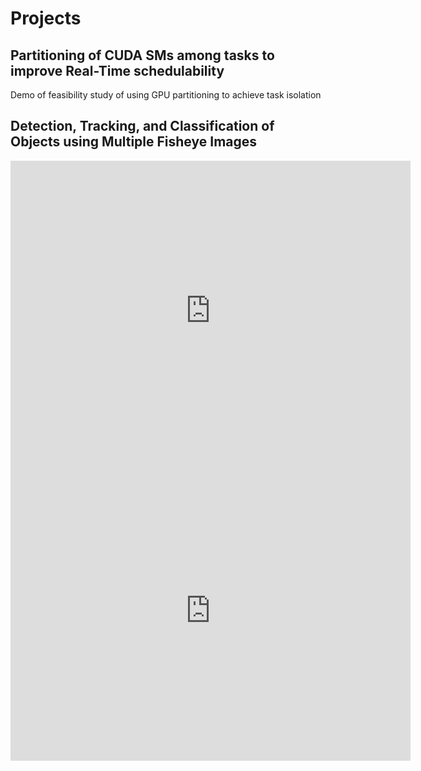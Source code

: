 # Projects

## Partitioning of CUDA SMs among tasks to improve Real-Time schedulability

Demo of feasibility study of using GPU partitioning to achieve task isolation
<script src="https://asciinema.org/a/T945JcRx3vVh5cKadyi0FNKFp.js" id="asciicast-T945JcRx3vVh5cKadyi0FNKFp" async></script>

## Detection, Tracking, and Classification of Objects using Multiple Fisheye Images

<iframe width="640" height="480" src="http://www.youtube.com/embed/vpoCfC724iA" frameborder="0" allowfullscreen></iframe>
<br>
<iframe width="640" height="480" src="http://www.youtube.com/embed/dC1HUrTiHYM" frameborder="0" allowfullscreen></iframe>
